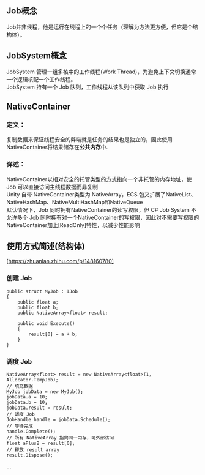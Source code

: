 ## Job概念  
Job并非线程，他是运行在线程上的一个个任务（理解为方法更方便，但它是个结构体）。  

## JobSystem概念 
JobSystem 管理一组多核中的工作线程(Work Thread)，为避免上下文切换通常一个逻辑核配一个工作线程。  
JobSystem 持有一个 Job 队列，工作线程从该队列中获取 Job 执行  

## NativeContainer
### 定义： 
复制数据来保证线程安全的弊端就是任务的结果也是独立的，因此使用NativeContainer将结果储存在**公共内存**中.
### 详述：
NativeContainer以相对安全的托管类型的方式指向一个非托管的内存地址，使Job 可以直接访问主线程数据而非复制  
Unity 自带 NativeContainer类型为 NativeArray，ECS 包又扩展了NativeList、NativeHashMap、NativeMultiHashMap和NativeQueue  
默认情况下，Job 同时拥有NativeContainer的读写权限，但 C# Job System 不允许多个 Job 同时拥有对一个NativeContainer的写权限，因此对不需要写权限的NativeContainer加上[ReadOnly]特性，以减少性能影响  

## 使用方式简述(结构体)  
[https://zhuanlan.zhihu.com/p/148160780]
### 创建 Job   

```
public struct MyJob : IJob
{
    public float a;
    public float b;
    public NativeArray<float> result;

    public void Execute()
    {
        result[0] = a + b;
    }
}
```

### 调度 Job    

```
NativeArray<float> result = new NativeArray<float>(1, Allocator.TempJob);
// 填充数据
MyJob jobData = new MyJob();
jobData.a = 10;
jobData.b = 10;
jobData.result = result;
// 调度 Job
JobHandle handle = jobData.Schedule();
// 等待完成
handle.Complete();
// 所有 NativeArray 指向同一内存，可外部访问
float aPlusB = result[0];
// 释放 result array
result.Dispose();
```

...
